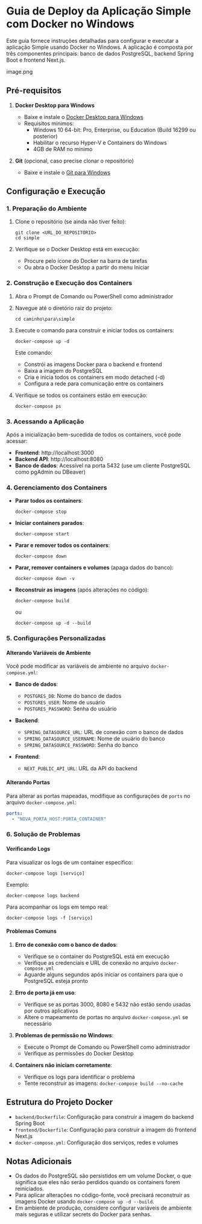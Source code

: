 # Guia de Deploy da Aplicação Simple com Docker no Windows

Este guia fornece instruções detalhadas para configurar e executar a aplicação Simple usando Docker no Windows. A aplicação é composta por três componentes principais: banco de dados PostgreSQL, backend Spring Boot e frontend Next.js.

image.png

## Pré-requisitos

1. **Docker Desktop para Windows**
   - Baixe e instale o [Docker Desktop para Windows](https://www.docker.com/products/docker-desktop)
   - Requisitos mínimos:
     - Windows 10 64-bit: Pro, Enterprise, ou Education (Build 16299 ou posterior)
     - Habilitar o recurso Hyper-V e Containers do Windows
     - 4GB de RAM no mínimo

2. **Git** (opcional, caso precise clonar o repositório)
   - Baixe e instale o [Git para Windows](https://git-scm.com/download/win)

## Configuração e Execução

### 1. Preparação do Ambiente

1. Clone o repositório (se ainda não tiver feito):
   ```
   git clone <URL_DO_REPOSITÓRIO>
   cd simple
   ```

2. Verifique se o Docker Desktop está em execução:
   - Procure pelo ícone do Docker na barra de tarefas
   - Ou abra o Docker Desktop a partir do menu Iniciar

### 2. Construção e Execução dos Containers

1. Abra o Prompt de Comando ou PowerShell como administrador

2. Navegue até o diretório raiz do projeto:
   ```
   cd caminho\para\simple
   ```

3. Execute o comando para construir e iniciar todos os containers:
   ```
   docker-compose up -d
   ```
   
   Este comando:
   - Constrói as imagens Docker para o backend e frontend
   - Baixa a imagem do PostgreSQL
   - Cria e inicia todos os containers em modo detached (-d)
   - Configura a rede para comunicação entre os containers

4. Verifique se todos os containers estão em execução:
   ```
   docker-compose ps
   ```

### 3. Acessando a Aplicação

Após a inicialização bem-sucedida de todos os containers, você pode acessar:

- **Frontend**: http://localhost:3000
- **Backend API**: http://localhost:8080
- **Banco de dados**: Acessível na porta 5432 (use um cliente PostgreSQL como pgAdmin ou DBeaver)

### 4. Gerenciamento dos Containers

- **Parar todos os containers**:
  ```
  docker-compose stop
  ```

- **Iniciar containers parados**:
  ```
  docker-compose start
  ```

- **Parar e remover todos os containers**:
  ```
  docker-compose down
  ```

- **Parar, remover containers e volumes** (apaga dados do banco):
  ```
  docker-compose down -v
  ```

- **Reconstruir as imagens** (após alterações no código):
  ```
  docker-compose build
  ```
  ou
  ```
  docker-compose up -d --build
  ```

### 5. Configurações Personalizadas

#### Alterando Variáveis de Ambiente

Você pode modificar as variáveis de ambiente no arquivo `docker-compose.yml`:

- **Banco de dados**:
  - `POSTGRES_DB`: Nome do banco de dados
  - `POSTGRES_USER`: Nome de usuário
  - `POSTGRES_PASSWORD`: Senha do usuário

- **Backend**:
  - `SPRING_DATASOURCE_URL`: URL de conexão com o banco de dados
  - `SPRING_DATASOURCE_USERNAME`: Nome de usuário do banco
  - `SPRING_DATASOURCE_PASSWORD`: Senha do banco

- **Frontend**:
  - `NEXT_PUBLIC_API_URL`: URL da API do backend

#### Alterando Portas

Para alterar as portas mapeadas, modifique as configurações de `ports` no arquivo `docker-compose.yml`:

```yaml
ports:
  - "NOVA_PORTA_HOST:PORTA_CONTAINER"
```

### 6. Solução de Problemas

#### Verificando Logs

Para visualizar os logs de um container específico:
```
docker-compose logs [serviço]
```

Exemplo:
```
docker-compose logs backend
```

Para acompanhar os logs em tempo real:
```
docker-compose logs -f [serviço]
```

#### Problemas Comuns

1. **Erro de conexão com o banco de dados**:
   - Verifique se o container do PostgreSQL está em execução
   - Verifique as credenciais e URL de conexão no arquivo `docker-compose.yml`
   - Aguarde alguns segundos após iniciar os containers para que o PostgreSQL esteja pronto

2. **Erro de porta já em uso**:
   - Verifique se as portas 3000, 8080 e 5432 não estão sendo usadas por outros aplicativos
   - Altere o mapeamento de portas no arquivo `docker-compose.yml` se necessário

3. **Problemas de permissão no Windows**:
   - Execute o Prompt de Comando ou PowerShell como administrador
   - Verifique as permissões do Docker Desktop

4. **Containers não iniciam corretamente**:
   - Verifique os logs para identificar o problema
   - Tente reconstruir as imagens: `docker-compose build --no-cache`

## Estrutura do Projeto Docker

- `backend/Dockerfile`: Configuração para construir a imagem do backend Spring Boot
- `frontend/Dockerfile`: Configuração para construir a imagem do frontend Next.js
- `docker-compose.yml`: Configuração dos serviços, redes e volumes

## Notas Adicionais

- Os dados do PostgreSQL são persistidos em um volume Docker, o que significa que eles não serão perdidos quando os containers forem reiniciados.
- Para aplicar alterações no código-fonte, você precisará reconstruir as imagens Docker usando `docker-compose up -d --build`.
- Em ambiente de produção, considere configurar variáveis de ambiente mais seguras e utilizar secrets do Docker para senhas.


